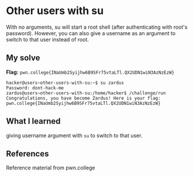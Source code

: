# Other users with su
With no arguments, su will start a root shell (after authenticating with root's password). However, you can also give a username as an argument to switch to that user instead of root.

## My solve
**Flag:** `pwn.college{INaUmb2Syijhw6B9SFr75vtaLTl.QX2UDN1wiN3AzNzEzW}`


```
hacker@users~other-users-with-su:~$ su zardus
Password: dont-hack-me
zardus@users~other-users-with-su:/home/hacker$ /challenge/run
Congratulations, you have become Zardus! Here is your flag:
pwn.college{INaUmb2Syijhw6B9SFr75vtaLTl.QX2UDN1wiN3AzNzEzW}
```

## What I learned
giving username argument with `su` to switch to that user. 

## References 
Reference material from pwn.college
